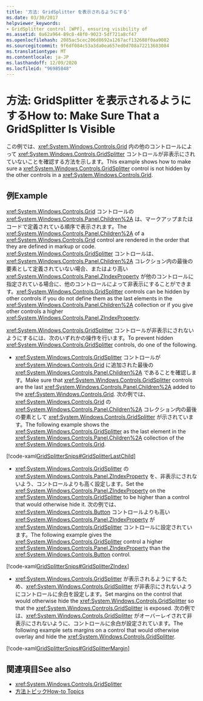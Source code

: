 ```yaml
---
title: '方法: GridSplitter を表示されるようにする'
ms.date: 03/30/2017
helpviewer_keywords:
- GridSplitter control [WPF], ensuring visibility of
ms.assetid: 0a62a964-89c8-48f0-9023-5df721a8cf47
ms.openlocfilehash: 2085ac5cec206d8692a1267acf132688f0aa9082
ms.sourcegitcommit: 9f6df084c53a3da0ea657ed0d708a72213683084
ms.translationtype: MT
ms.contentlocale: ja-JP
ms.lasthandoff: 12/09/2020
ms.locfileid: "96985848"
---
```

# <a name="how-to-make-sure-that-a-gridsplitter-is-visible"></a><span data-ttu-id="fb1a3-102">方法: GridSplitter を表示されるようにする</span><span class="sxs-lookup"><span data-stu-id="fb1a3-102">How to: Make Sure That a GridSplitter Is Visible</span></span>
<span data-ttu-id="fb1a3-103">この例では、<xref:System.Windows.Controls.Grid> 内の他のコントロールによって <xref:System.Windows.Controls.GridSplitter> コントロールが非表示にされていないことを確認する方法を示します。</span><span class="sxs-lookup"><span data-stu-id="fb1a3-103">This example shows how to make sure a <xref:System.Windows.Controls.GridSplitter> control is not hidden by the other controls in a <xref:System.Windows.Controls.Grid>.</span></span>  
  
## <a name="example"></a><span data-ttu-id="fb1a3-104">例</span><span class="sxs-lookup"><span data-stu-id="fb1a3-104">Example</span></span>  
 <span data-ttu-id="fb1a3-105"><xref:System.Windows.Controls.Grid> コントロールの <xref:System.Windows.Controls.Panel.Children%2A> は、マークアップまたはコードで定義されている順序で表示されます。</span><span class="sxs-lookup"><span data-stu-id="fb1a3-105">The <xref:System.Windows.Controls.Panel.Children%2A> of a <xref:System.Windows.Controls.Grid> control are rendered in the order that they are defined in markup or code.</span></span> <span data-ttu-id="fb1a3-106"><xref:System.Windows.Controls.GridSplitter> コントロールは、<xref:System.Windows.Controls.Panel.Children%2A> コレクション内の最後の要素として定義されていない場合、またはより高い <xref:System.Windows.Controls.Panel.ZIndexProperty> が他のコントロールに指定されている場合に、他のコントロールによって非表示にすることができます。</span><span class="sxs-lookup"><span data-stu-id="fb1a3-106"><xref:System.Windows.Controls.GridSplitter> controls can be hidden by other controls if you do not define them as the last elements in the <xref:System.Windows.Controls.Panel.Children%2A> collection or if you give other controls a higher <xref:System.Windows.Controls.Panel.ZIndexProperty>.</span></span>  
  
 <span data-ttu-id="fb1a3-107"><xref:System.Windows.Controls.GridSplitter> コントロールが非表示にされないようにするには、次のいずれかの操作を行います。</span><span class="sxs-lookup"><span data-stu-id="fb1a3-107">To prevent hidden <xref:System.Windows.Controls.GridSplitter> controls, do one of the following.</span></span>  
  
- <span data-ttu-id="fb1a3-108"><xref:System.Windows.Controls.GridSplitter> コントロールが <xref:System.Windows.Controls.Grid> に追加された最後の <xref:System.Windows.Controls.Panel.Children%2A> であることを確認します。</span><span class="sxs-lookup"><span data-stu-id="fb1a3-108">Make sure that <xref:System.Windows.Controls.GridSplitter> controls are the last <xref:System.Windows.Controls.Panel.Children%2A> added to the <xref:System.Windows.Controls.Grid>.</span></span> <span data-ttu-id="fb1a3-109">次の例では、<xref:System.Windows.Controls.Grid> の <xref:System.Windows.Controls.Panel.Children%2A> コレクション内の最後の要素として <xref:System.Windows.Controls.GridSplitter> が示されています。</span><span class="sxs-lookup"><span data-stu-id="fb1a3-109">The following example shows the <xref:System.Windows.Controls.GridSplitter> as the last element in the <xref:System.Windows.Controls.Panel.Children%2A> collection of the <xref:System.Windows.Controls.Grid>.</span></span>  
  
 [!code-xaml[GridSplitterSnips#GridSplitterLastChild](~/samples/snippets/csharp/VS_Snippets_Wpf/GridSplitterSnips/CSharp/Window1.xaml#gridsplitterlastchild)]  
  
- <span data-ttu-id="fb1a3-110"><xref:System.Windows.Controls.GridSplitter> の <xref:System.Windows.Controls.Panel.ZIndexProperty> を、非表示にされないよう、コントロールよりも高く設定します。</span><span class="sxs-lookup"><span data-stu-id="fb1a3-110">Set the <xref:System.Windows.Controls.Panel.ZIndexProperty> on the <xref:System.Windows.Controls.GridSplitter> to be higher than a control that would otherwise hide it.</span></span> <span data-ttu-id="fb1a3-111">次の例では、<xref:System.Windows.Controls.Button> コントロールよりも高い <xref:System.Windows.Controls.Panel.ZIndexProperty> が <xref:System.Windows.Controls.GridSplitter> コントロールに設定されています。</span><span class="sxs-lookup"><span data-stu-id="fb1a3-111">The following example gives the <xref:System.Windows.Controls.GridSplitter> control a higher <xref:System.Windows.Controls.Panel.ZIndexProperty> than the <xref:System.Windows.Controls.Button> control.</span></span>  
  
 [!code-xaml[GridSplitterSnips#GridSplitterZIndex](~/samples/snippets/csharp/VS_Snippets_Wpf/GridSplitterSnips/CSharp/Window1.xaml#gridsplitterzindex)]  
  
- <span data-ttu-id="fb1a3-112"><xref:System.Windows.Controls.GridSplitter> が表示されるようにするため、<xref:System.Windows.Controls.GridSplitter> が非表示にされないようにコントロールに余白を設定します。</span><span class="sxs-lookup"><span data-stu-id="fb1a3-112">Set margins on the control that would otherwise hide the <xref:System.Windows.Controls.GridSplitter> so that the <xref:System.Windows.Controls.GridSplitter> is exposed.</span></span> <span data-ttu-id="fb1a3-113">次の例では、<xref:System.Windows.Controls.GridSplitter> がオーバーレイされて非表示にされないように、コントロールに余白が設定されています。</span><span class="sxs-lookup"><span data-stu-id="fb1a3-113">The following example sets margins on a control that would otherwise overlay and hide the <xref:System.Windows.Controls.GridSplitter>.</span></span>  
  
 [!code-xaml[GridSplitterSnips#GridSplitterMargin](~/samples/snippets/csharp/VS_Snippets_Wpf/GridSplitterSnips/CSharp/Window1.xaml#gridsplittermargin)]  
  
## <a name="see-also"></a><span data-ttu-id="fb1a3-114">関連項目</span><span class="sxs-lookup"><span data-stu-id="fb1a3-114">See also</span></span>

- <xref:System.Windows.Controls.GridSplitter>
- [<span data-ttu-id="fb1a3-115">方法トピック</span><span class="sxs-lookup"><span data-stu-id="fb1a3-115">How-to Topics</span></span>](gridsplitter-how-to-topics.md)
